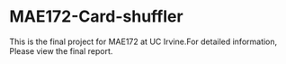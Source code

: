 # MAE172-Card-shuffler
This is the final project for MAE172 at UC Irvine.For detailed information, Please view the final report.
